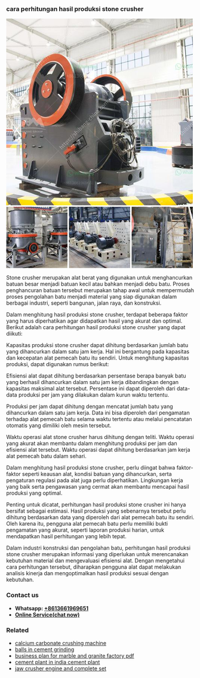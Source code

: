 <h3>cara perhitungan hasil produksi stone crusher</h3><img src='1706767892.jpg' alt=''><p>Stone crusher merupakan alat berat yang digunakan untuk menghancurkan batuan besar menjadi batuan kecil atau bahkan menjadi debu batu. Proses penghancuran batuan tersebut merupakan tahap awal untuk mempermudah proses pengolahan batu menjadi material yang siap digunakan dalam berbagai industri, seperti bangunan, jalan raya, dan konstruksi.</p><p>Dalam menghitung hasil produksi stone crusher, terdapat beberapa faktor yang harus diperhatikan agar didapatkan hasil yang akurat dan optimal. Berikut adalah cara perhitungan hasil produksi stone crusher yang dapat diikuti:</p><p>Kapasitas produksi stone crusher dapat dihitung berdasarkan jumlah batu yang dihancurkan dalam satu jam kerja. Hal ini bergantung pada kapasitas dan kecepatan alat pemecah batu itu sendiri. Untuk menghitung kapasitas produksi, dapat digunakan rumus berikut:</p><p>Efisiensi alat dapat dihitung berdasarkan persentase berapa banyak batu yang berhasil dihancurkan dalam satu jam kerja dibandingkan dengan kapasitas maksimal alat tersebut. Persentase ini dapat diperoleh dari data-data produksi per jam yang dilakukan dalam kurun waktu tertentu.</p><p>Produksi per jam dapat dihitung dengan mencatat jumlah batu yang dihancurkan dalam satu jam kerja. Data ini bisa diperoleh dari pengamatan terhadap alat pemecah batu selama waktu tertentu atau melalui pencatatan otomatis yang dimiliki oleh mesin tersebut.</p><p>Waktu operasi alat stone crusher harus dihitung dengan teliti. Waktu operasi yang akurat akan membantu dalam menghitung produksi per jam dan efisiensi alat tersebut. Waktu operasi dapat dihitung berdasarkan jam kerja alat pemecah batu dalam sehari.</p><p>Dalam menghitung hasil produksi stone crusher, perlu diingat bahwa faktor-faktor seperti keausan alat, kondisi batuan yang dihancurkan, serta pengaturan regulasi pada alat juga perlu diperhatikan. Lingkungan kerja yang baik serta pengawasan yang cermat akan membantu mencapai hasil produksi yang optimal.</p><p>Penting untuk dicatat, perhitungan hasil produksi stone crusher ini hanya bersifat sebagai estimasi. Hasil produksi yang sebenarnya tersebut perlu dihitung berdasarkan data yang diperoleh dari alat pemecah batu itu sendiri. Oleh karena itu, pengguna alat pemecah batu perlu memiliki bukti pengamatan yang akurat, seperti laporan produksi harian, untuk mendapatkan hasil perhitungan yang lebih tepat.</p><p>Dalam industri konstruksi dan pengolahan batu, perhitungan hasil produksi stone crusher merupakan informasi yang diperlukan untuk merencanakan kebutuhan material dan mengevaluasi efisiensi alat. Dengan mengetahui cara perhitungan tersebut, diharapkan pengguna alat dapat melakukan analisis kinerja dan mengoptimalkan hasil produksi sesuai dengan kebutuhan.</p><h3>Contact us</h3><ul><li><strong>Whatsapp:&nbsp;<a href="https://wa.me/8613661969651">+8613661969651</a></strong></li><li><a href="https://swt.shibang-china.com/?git&amp;zhl&amp;cara perhitungan hasil produksi stone crusher"><strong>Online Service(chat now)</strong></a></li></ul><h3>Related</h3><ul><li><a href='calcium carbonate crushing machine.md'>calcium carbonate crushing machine</a></li><li><a href='balls in cement grinding.md'>balls in cement grinding</a></li><li><a href='business plan for marble and granite factory pdf.md'>business plan for marble and granite factory pdf</a></li><li><a href='cement plant in india cement plant.md'>cement plant in india cement plant</a></li><li><a href='jaw crusher engine and complete set.md'>jaw crusher engine and complete set</a></li></ul>